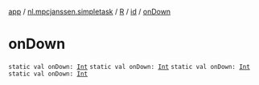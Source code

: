 [app](../../../index.md) / [nl.mpcjanssen.simpletask](../../index.md) / [R](../index.md) / [id](index.md) / [onDown](.)

# onDown

`static val onDown: `[`Int`](https://kotlinlang.org/api/latest/jvm/stdlib/kotlin/-int/index.html)
`static val onDown: `[`Int`](https://kotlinlang.org/api/latest/jvm/stdlib/kotlin/-int/index.html)
`static val onDown: `[`Int`](https://kotlinlang.org/api/latest/jvm/stdlib/kotlin/-int/index.html)
`static val onDown: `[`Int`](https://kotlinlang.org/api/latest/jvm/stdlib/kotlin/-int/index.html)